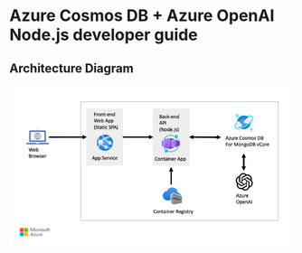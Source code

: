 # Azure Cosmos DB + Azure OpenAI Node.js developer guide

## Architecture Diagram

![Architecture Diagram](06_Provision_Azure_Resources/media/architecture.jpg)
